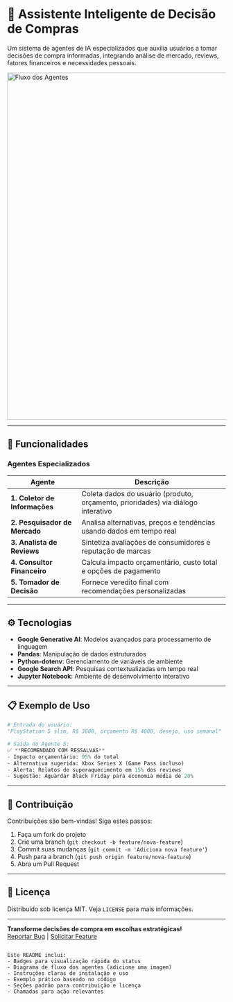 # 🤖 Assistente Inteligente de Decisão de Compras


Um sistema de agentes de IA especializados que auxilia usuários a tomar decisões de compra informadas, integrando análise de mercado, reviews, fatores financeiros e necessidades pessoais.

<img src="https://github.com/seu-usuario/assistente-compras-ia/blob/main/docs/flow-diagram.png?raw=true" width="800" alt="Fluxo dos Agentes">

---

## 🚀 Funcionalidades

### Agentes Especializados

| Agente | Descrição | 
|--------|------------|
| **1. Coletor de Informações** | Coleta dados do usuário (produto, orçamento, prioridades) via diálogo interativo |
| **2. Pesquisador de Mercado** | Analisa alternativas, preços e tendências usando dados em tempo real |
| **3. Analista de Reviews** | Sintetiza avaliações de consumidores e reputação de marcas |
| **4. Consultor Financeiro** | Calcula impacto orçamentário, custo total e opções de pagamento |
| **5. Tomador de Decisão** | Fornece veredito final com recomendações personalizadas |

---

## ⚙️ Tecnologias

- **Google Generative AI**: Modelos avançados para processamento de linguagem
- **Pandas**: Manipulação de dados estruturados
- **Python-dotenv**: Gerenciamento de variáveis de ambiente
- **Google Search API**: Pesquisas contextualizadas em tempo real
- **Jupyter Notebook**: Ambiente de desenvolvimento interativo

---

## 📋 Exemplo de Uso

```python
# Entrada do usuário:
"PlayStation 5 slim, R$ 3800, orçamento R$ 4000, desejo, uso semanal"

# Saída do Agente 5:
✅ **RECOMENDADO COM RESSALVAS**  
- Impacto orçamentário: 95% do total  
- Alternativa sugerida: Xbox Series X (Game Pass incluso)  
- Alerta: Relatos de superaquecimento em 15% dos reviews  
- Sugestão: Aguardar Black Friday para economia média de 20%
```

---

## 🤝 Contribuição

Contribuições são bem-vindas! Siga estes passos:
1. Faça um fork do projeto
2. Crie uma branch (`git checkout -b feature/nova-feature`)
3. Commit suas mudanças (`git commit -m 'Adiciona nova feature'`)
4. Push para a branch (`git push origin feature/nova-feature`)
5. Abra um Pull Request

---

## 📄 Licença

Distribuído sob licença MIT. Veja `LICENSE` para mais informações.

---

**Transforme decisões de compra em escolhas estratégicas!**  
[Reportar Bug](https://github.com/seu-usuario/assistente-compras-ia/issues) | [Solicitar Feature](https://github.com/seu-usuario/assistente-compras-ia/issues)
```

Este README inclui:
- Badges para visualização rápida do status
- Diagrama de fluxo dos agentes (adicione uma imagem)
- Instruções claras de instalação e uso
- Exemplo prático baseado no código
- Seções padrão para contribuição e licença
- Chamadas para ação relevantes
